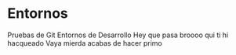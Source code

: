 # Entornos
Pruebas de Git Entornos de Desarrollo
Hey que pasa broooo
qui ti hi hacqueado
Vaya mierda acabas de hacer primo
